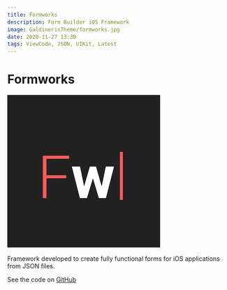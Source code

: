 ```yaml
---
title: Formworks
description: Form Builder iOS Framework
image: GaldinerisTheme/formworks.jpg
date: 2020-11-27 13:30
tags: ViewCode, JSON, UIKit, Latest
---
```

# Formworks

![Formworks Logo](GaldinerisTheme/formworks.jpg)

Framework developed to create fully functional forms for iOS applications from JSON files. 

See the code on [GitHub](https://github.com/MyFormworks/Formworks)
